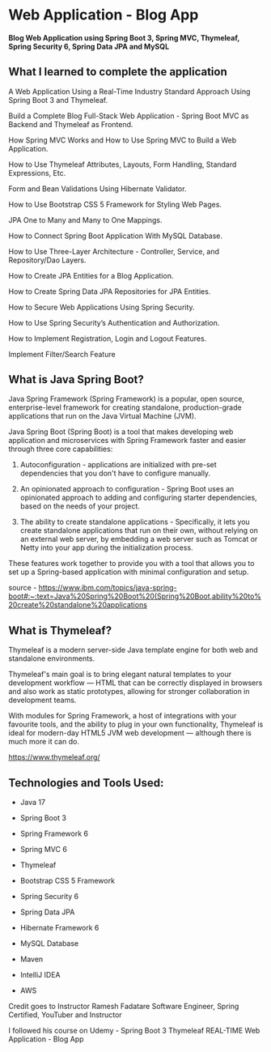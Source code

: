 # Web Application - Blog App

#### Blog Web Application using Spring Boot 3, Spring MVC, Thymeleaf, Spring Security 6, Spring Data JPA and MySQL

## What I learned to complete the application 

A Web Application Using a Real-Time Industry Standard Approach Using Spring Boot 3 and Thymeleaf.

Build a Complete Blog Full-Stack Web Application - Spring Boot MVC as Backend and Thymeleaf as Frontend.

How Spring MVC Works and How to Use Spring MVC to Build a Web Application.

How to Use Thymeleaf Attributes, Layouts, Form Handling, Standard Expressions, Etc.

Form and Bean Validations Using Hibernate Validator.

How to Use Bootstrap CSS 5 Framework for Styling Web Pages.

JPA One to Many and Many to One Mappings.

How to Connect Spring Boot Application With MySQL Database.

How to Use Three-Layer Architecture - Controller, Service, and Repository/Dao Layers.

How to Create JPA Entities for a Blog Application.

How to Create Spring Data JPA Repositories for JPA Entities.

How to Secure Web Applications Using Spring Security.

How to Use Spring Security’s Authentication and Authorization.

How to Implement Registration, Login and Logout Features.

Implement Filter/Search Feature

## What is Java Spring Boot?

Java Spring Framework (Spring Framework) is a popular, open source, enterprise-level framework for creating standalone, production-grade applications that run on the Java Virtual Machine (JVM).

Java Spring Boot (Spring Boot) is a tool that makes developing web application and microservices with Spring Framework faster and easier through three core capabilities:

1. Autoconfiguration - applications are initialized with pre-set dependencies that you don't have to configure manually.

2. An opinionated approach to configuration - Spring Boot uses an opinionated approach to adding and configuring starter dependencies, based on the needs of your project.

3. The ability to create standalone applications - Specifically, it lets you create standalone applications that run on their own, without relying on an external web server, by embedding a web server such as Tomcat or Netty into your app during the initialization process.

These features work together to provide you with a tool that allows you to set up a Spring-based application with minimal configuration and setup.

source - https://www.ibm.com/topics/java-spring-boot#:~:text=Java%20Spring%20Boot%20(Spring%20Boot,ability%20to%20create%20standalone%20applications

## What is Thymeleaf?

Thymeleaf is a modern server-side Java template engine for both web and standalone environments.

Thymeleaf's main goal is to bring elegant natural templates to your development workflow — HTML that can be correctly displayed in browsers and also work as static prototypes, allowing for stronger collaboration in development teams.

With modules for Spring Framework, a host of integrations with your favourite tools, and the ability to plug in your own functionality, Thymeleaf is ideal for modern-day HTML5 JVM web development — although there is much more it can do.

https://www.thymeleaf.org/


## Technologies and Tools Used:

- Java 17

- Spring Boot 3

- Spring Framework 6

- Spring MVC 6

- Thymeleaf

- Bootstrap CSS 5 Framework

- Spring Security 6

- Spring Data JPA

- Hibernate Framework 6

- MySQL Database

- Maven

- IntelliJ IDEA

- AWS



Credit goes to Instructor Ramesh Fadatare
Software Engineer, Spring Certified, YouTuber and Instructor

I followed his course on Udemy - Spring Boot 3 Thymeleaf REAL-TIME Web Application - Blog App
